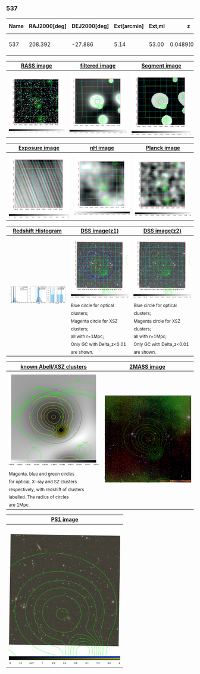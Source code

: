 <div STYLE="page-break-after: always;"></div>

### 537

|Name|RAJ2000[deg]|DEJ2000[deg] |Ext[arcmin]| Ext,ml | z | z_src| C|GC(XSZ,Delta_z<0.01)| GC(OPT,Delta_z<0.01)|GC| R_sig[arcmin] | R500[arcmin] | R500[Mpc]| CRsig[c/s] | CR500[c/s] |L500[1E44 erg/s]|F500[1E-12 erg/s/cm^2]| M500[1E14 Msun]|Tx[keV]|Cnt_sig|Beta|Rc[arcmin]|Comment|Alias|
|---|---|---|---|---|---|------|---|--------|---------|----------|---|---|---|---|---|---|---|---|---|---|---|---|---|---|
|537| 208.392| -27.886| 5.14| 53.00| 0.0489(0.005)| z1, z_xsz| B| MCXC| N| A, MCXC, N| 10.750| 12.669| 0.728| 0.271(0.053)| 0.279(0.055)| 0.276(0.031)| 4.881(0.557)| 1.15(0.07)| 2.37(0.09)| 71.2| 0.896(-0.126+0.076)| 8.226(-1.230+0.969)| -| k526|

|[RASS image](../image/537/537_img.pdf)|[filtered image](../image/537/537_fil.pdf)|[Segment image](../image/537/537_seg.pdf)|
|-------------------|--------------------|-------------------|
| <img src="../image/537/537_img.png" width="300">  | <img src="../image/537/537_fil.png" width="300">   | <img src="../image/537/537_seg.png" width="300">  |

|[Exposure image](../image/537/537_mex.pdf)| [nH image](../image/537/537_nh.pdf)| [Planck image](../image/537/537_p.pdf)|
|-------------------|--------------------|-------------------|
|<img src="../image/537/537_mex.png" width="300">   | <img src="../image/537/537_nh.png" width="300">    | <img src="../image/537/537_p.png" width="300"> |

|[Redshift Histogram](../image/537/537_zg.pdf) | [DSS image(z1)](../image/537/537_dss_z1.pdf)      |  [DSS image(z2)](../image/537/537_dss_z2.pdf)    |
|-------------------|--------------------|-------------------|
|<img src="../image/537/537_zg.png" width="300"> |<img src="../image/537/537_dss_z1.png" width="300"> <sub><br>Blue circle for optical clusters; <br>Magenta circle for XSZ clusters; <br>all with r=1Mpc; <br>Only GC with Delta_z<0.01 are shown. </sub>| <img src="../image/537/537_dss_z2.png" width="300"><sub><br>Blue circle for optical clusters; <br>Magenta circle for XSZ clusters; <br>all with r=1Mpc; <br>Only GC with Delta_z<0.01 are shown. </sub> |

|[known Abell/XSZ clusters](../image/537/537_gc.pdf) | [2MASS image](../image/537/537_2mass.pdf)      |
|-------------------|-------------------|
|<img src=../image/537/537_gc.png width="300"> <br><sub>Magenta, blue and green circles <br>for optical, X-ray and SZ clusters <br>respectively, with redshift of clusters <br>labelled. The radius of circles <br>are 1Mpc.</sub>|<img src="../image/537/537_2mass.png" width="300">  |

|[PS1 image](../image/537/537_ps1.pdf)            |
|-------------------|
| <img src="../image/537/537_ps1.pdf" width="300">  |
